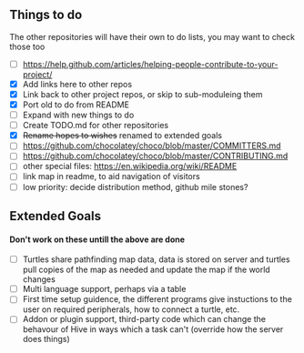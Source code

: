 ## Things to do
The other repositories will have their own to do lists, you may want to check those too
* [ ] https://help.github.com/articles/helping-people-contribute-to-your-project/
* [x] Add links here to other repos
* [x] Link back to other project repos, or skip to sub-moduleing them
* [x] Port old to do from README
* [ ] Expand with new things to do
* [ ] Create TODO.md for other repositories
* [x] ~~Rename hopes to wishes~~ renamed to extended goals
* [ ] https://github.com/chocolatey/choco/blob/master/COMMITTERS.md
* [ ] https://github.com/chocolatey/choco/blob/master/CONTRIBUTING.md
* [ ] other special files: https://en.wikipedia.org/wiki/README
* [ ] link map in readme, to aid navigation of visitors
* [ ] low priority: decide distribution method, github mile stones?

## Extended Goals
#### Don't work on these untill the above are done
* [ ] Turtles share pathfinding map data, data is stored on server and turtles pull copies of the map as needed and update the map if the world changes
* [ ] Multi language support, perhaps via a table
* [ ] First time setup guidence, the different programs give instuctions to the user on required peripherals, how to connect a turtle, etc.
* [ ] Addon or plugin support, third-party code which can change the behavour of Hive in ways which a task can't (override how the server does things)
